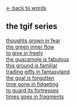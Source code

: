 <script>document.title="𝗯𝘂𝗹𝗹𝘁𝗼𝘄𝗻.𝟮𝟬𝟮𝟮 | tgif"</script>

<div class="goback">
<a href="/words/">&larr; back to words</a>
</div>
<h2>
the tgif series
</h2>
<p><a href="/words/tgif1/">thoughts grown in fear</a>
<br><a href="/words/tgif2/">the green inner flow</a>
<br><a href="/words/tgif3/">to give in freely</a>
<br><a href="/words/tgif4/">the guacamole is fabulous</a>
<br><a href="/words/tgif5/">this ground is familiar</a>
<br><a href="/words/tgif6/">trading gifts in fantasyland</a>
<br><a href="/words/tgif7/">the goal is forgotten</a>
<br><a href="/words/tgif8/">time gone in fidgeting</a>
<br><a href="/words/tgif9/">to guard its fortresses</a>
<br><a href="/words/tgif10/">times goes in fragments</a></p>


